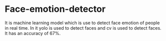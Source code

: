 # Face-emotion-detector
It is machine learning model which is use to detect face emotion of people in real time. In it yolo is used to detect faces and cv is used to detect faces. It has an accuracy of 67%.
